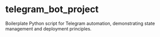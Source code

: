 # telegram_bot_project
Boilerplate Python script for Telegram automation, demonstrating state management and deployment principles.
